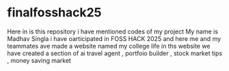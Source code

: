 # finalfosshack25
Here in is this repository i have mentioned codes of my project 
My name is Madhav Singla i have oarticipated in FOSS HACK 2025 and here me and my teammates ave made a website named my college life in ths website we have created a section of ai travel agent , portfoio builder , stock market tips , money saving market 
